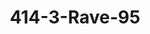 ---
ee_id_thing: '188'
site: '1'
type: '2'
inv_num: 2004-005
add_credit: Frankie Martin
url: 2004-005-414-3-rave-95
title: 414-3-Rave-95
year: '2004'
display_year: '2004'
medium: Video
dims:
pitch: "​Dance dance revolution vid set to 2 Unlimited."
ps:
live_url:
youtube:
https://github.com/coryarcangel/alu:
imgs: rave-95-2004-005-still-1-database-ih.jpg
subheading:
download:
commission:
related:
layout: things-i-made
---